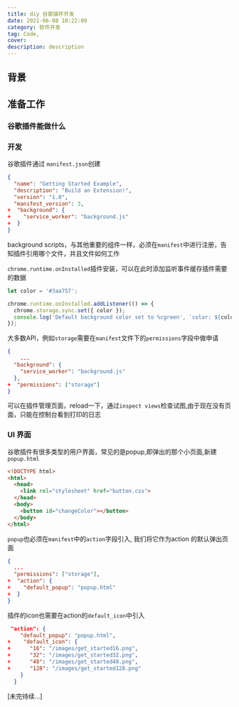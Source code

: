 ```yaml
---
title: diy 谷歌插件开发
date: 2021-06-08 10:22:09
category: 软件开发
tag: Code,
cover:
description: description
---
```


## 背景

## 准备工作

### 谷歌插件能做什么

### 开发

谷歌插件通过 `manifest.json`创建

```json
{
  "name": "Getting Started Example",
  "description": "Build an Extension!",
  "version": "1.0",
  "manifest_version": 3,
+  "background": {
+    "service_worker": "background.js"
+  }
}
```

background scripts，与其他重要的组件一样，必须在`manifest`中进行注册，告知插件引用哪个文件，并且文件如何工作

`chrome.runtime.onInstalled`插件安装，可以在此时添加监听事件缓存插件需要的数据

```js
let color = '#3aa757';

chrome.runtime.onInstalled.addListener(() => {
  chrome.storage.sync.set({ color });
  console.log('Default background color set to %cgreen', `color: ${color}`);
});
```

大多数API，例如`storage`需要在`manifest`文件下的`permissions`字段中做申请

```json
{
	...
  "background": {
    "service_worker": "background.js"
  },
+  "permissions": ["storage"]
}
```

可以在插件管理页面，reload一下，通过`inspect views`检查试图,由于现在没有页面，只能在控制台看到打印的日志

### UI 界面

谷歌插件有很多类型的用户界面，常见的是popup,即弹出的那个小页面,新建`popup.html`

```html
<!DOCTYPE html>
<html>
  <head>
    <link rel="stylesheet" href="button.css">
  </head>
  <body>
    <button id="changeColor"></button>
  </body>
</html>
```

`popup`也必须在`manifest`中的`action`字段引入, 我们将它作为action 的默认弹出页面

```json
{
  ...
  "permissions": ["storage"],
+  "action": {
+    "default_popup": "popup.html"
+  }
}
```

插件的icon也需要在action的`default_icon`中引入

```json
 "action": {
    "default_popup": "popup.html",
+    "default_icon": {
+      "16": "/images/get_started16.png",
+      "32": "/images/get_started32.png",
+      "48": "/images/get_started48.png",
+      "128": "/images/get_started128.png"
    }
  }
```



























[未完待续...]